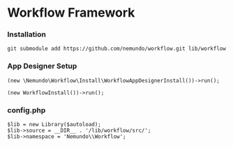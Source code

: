 # Workflow Framework

### Installation

```
git submodule add https://github.com/nemundo/workflow.git lib/workflow
```


### App Designer Setup
```
(new \Nemundo\Workflow\Install\WorkflowAppDesignerInstall())->run();

(new WorkflowInstall())->run();

```

### config.php
```
$lib = new Library($autoload);
$lib->source = __DIR__ . '/lib/workflow/src/';
$lib->namespace = 'Nemundo\\Workflow';
```